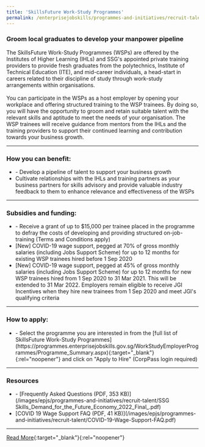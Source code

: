 ```yaml
---
title: 'SkillsFuture Work-Study Programmes'
permalink: /enterprisejobskills/programmes-and-initiatives/recruit-talent/skillsfuture-work-study-programmes/
---
```


### Groom local graduates to develop your manpower pipeline

The SkillsFuture Work-Study Programmes (WSPs) are offered by the Institutes of Higher Learning (IHLs) and SSG's appointed private training providers to provide fresh graduates from the polytechnics, Institute of Technical Education (ITE), and mid-career individuals, a head-start in careers related to their discipline of study through work-study arrangements within organisations.<br><br>You can participate in the WSPs as a host employer by opening your workplace and offering structured training to the WSP trainees. By doing so, you will have the opportunity to groom and retain suitable talent with the relevant skills and aptitude to meet the needs of your organisation. The WSP trainees will receive guidance from mentors from the IHLs and the training providers to support their continued learning and contribution towards your business growth.

---

### How you can benefit:

<ul><li>- Develop a pipeline of talent to support your business growth<br></li><li>Cultivate relationships with the IHLs and training partners as your business partners for skills advisory and provide valuable industry feedback to them to enhance relevance and effectiveness of the WSPs</li></ul>

---

### Subsidies and funding:

<ul><li>- Receive a grant of up to $15,000 per trainee placed in the programme to defray the costs of developing and providing structured on-job-training (Terms and Conditions apply)<br></li><li>[New] COVID-19 wage support, pegged at 70% of gross monthly salaries (including Jobs Support Scheme) for up to 12 months for existing WSP trainees hired before 1 Sep 2020<br></li><li>[New] COVID-19 wage support, pegged at 45% of gross monthly salaries (including Jobs Support Scheme) for up to 12 months for new WSP trainees hired from 1 Sep 2020 to 31 Mar 2021. This will be extended to 31 Mar 2022. Employers remain eligible to receive JGI Incentives when they hire new trainees from 1 Sep 2020 and meet JGI's qualifying criteria</li></ul>

---

### How to apply:

<ul><li>- Select the programme you are interested in from the [full list of SkillsFuture Work-Study Programmes](https://programmes.enterprisejobskills.gov.sg/WorkStudyEmployerProgrammes/Programme_Summary.aspx){:target="_blank"}{:rel="noopener"} and click on "Apply to Hire" (CorpPass login required)</li></ul>

---

### Resources

<ul><li>- [Frequently Asked Questions (PDF, 353 KB)](/images/epjs/programmes-and-initiatives/recruit-talent/SSG Skills_Demand_for_the_Future_Economy_2022_Final_.pdf)<br></li><li>[COVID 19 Wage Support FAQ (PDF, 41 KB)](/images/epjs/programmes-and-initiatives/recruit-talent/COVID-19-Wage-Support-FAQ.pdf)</li></ul>

---

[Read More](https://programmes.enterprisejobskills.gov.sg/WorkStudyEmployerProgrammes/Programme_Summary.aspx){:target="_blank"}{:rel="noopener"}
